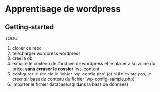 # Apprentisage de wordpress



## Getting-started

TODO.

1. cloner ce repo
2. télécharger wordpress [wordpress](https//wordpress.org)
3. creé la db
4. extraire le contenu de l'archive de wordpress et le placer à la racine du projet **sans écraser le dossier** 'wp-content'
5. configurer le site cia le fichier 'wp-config.php' (et si il n'existe pas, le créer sir base du contenu du fichier 'wp-config-sample.php)
6. Importer le fichier database.sql dans la base de données)